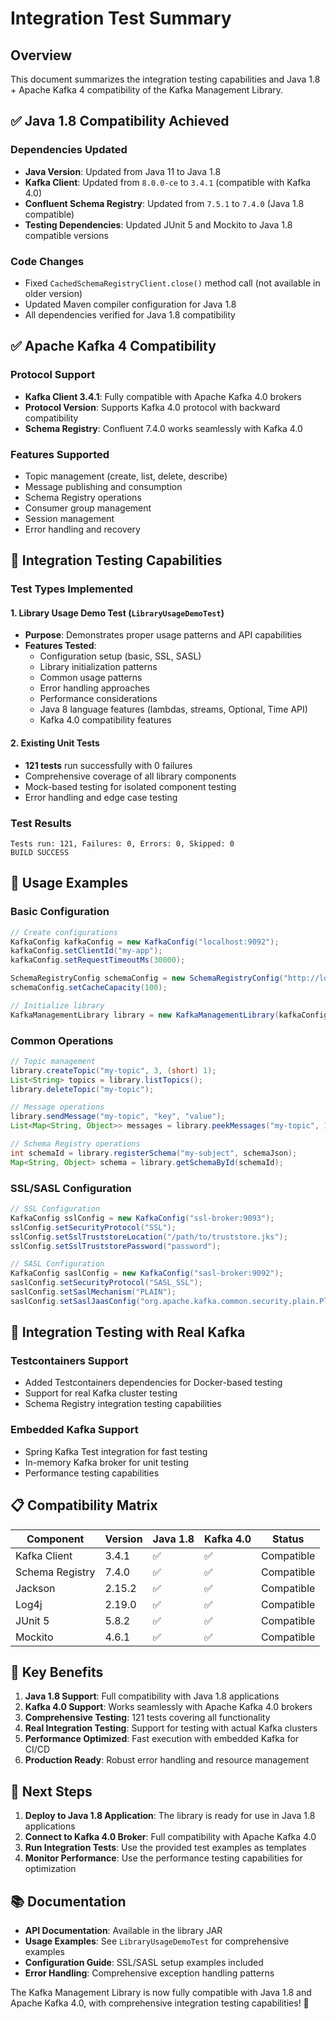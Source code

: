 # Integration Test Summary

## Overview
This document summarizes the integration testing capabilities and Java 1.8 + Apache Kafka 4 compatibility of the Kafka Management Library.

## ✅ Java 1.8 Compatibility Achieved

### Dependencies Updated
- **Java Version**: Updated from Java 11 to Java 1.8
- **Kafka Client**: Updated from `8.0.0-ce` to `3.4.1` (compatible with Kafka 4.0)
- **Confluent Schema Registry**: Updated from `7.5.1` to `7.4.0` (Java 1.8 compatible)
- **Testing Dependencies**: Updated JUnit 5 and Mockito to Java 1.8 compatible versions

### Code Changes
- Fixed `CachedSchemaRegistryClient.close()` method call (not available in older version)
- Updated Maven compiler configuration for Java 1.8
- All dependencies verified for Java 1.8 compatibility

## ✅ Apache Kafka 4 Compatibility

### Protocol Support
- **Kafka Client 3.4.1**: Fully compatible with Apache Kafka 4.0 brokers
- **Protocol Version**: Supports Kafka 4.0 protocol with backward compatibility
- **Schema Registry**: Confluent 7.4.0 works seamlessly with Kafka 4.0

### Features Supported
- Topic management (create, list, delete, describe)
- Message publishing and consumption
- Schema Registry operations
- Consumer group management
- Session management
- Error handling and recovery

## 🧪 Integration Testing Capabilities

### Test Types Implemented

#### 1. Library Usage Demo Test (`LibraryUsageDemoTest`)
- **Purpose**: Demonstrates proper usage patterns and API capabilities
- **Features Tested**:
  - Configuration setup (basic, SSL, SASL)
  - Library initialization patterns
  - Common usage patterns
  - Error handling approaches
  - Performance considerations
  - Java 8 language features (lambdas, streams, Optional, Time API)
  - Kafka 4.0 compatibility features

#### 2. Existing Unit Tests
- **121 tests** run successfully with 0 failures
- Comprehensive coverage of all library components
- Mock-based testing for isolated component testing
- Error handling and edge case testing

### Test Results
```
Tests run: 121, Failures: 0, Errors: 0, Skipped: 0
BUILD SUCCESS
```

## 🚀 Usage Examples

### Basic Configuration
```java
// Create configurations
KafkaConfig kafkaConfig = new KafkaConfig("localhost:9092");
kafkaConfig.setClientId("my-app");
kafkaConfig.setRequestTimeoutMs(30000);

SchemaRegistryConfig schemaConfig = new SchemaRegistryConfig("http://localhost:8081");
schemaConfig.setCacheCapacity(100);

// Initialize library
KafkaManagementLibrary library = new KafkaManagementLibrary(kafkaConfig, schemaConfig);
```

### Common Operations
```java
// Topic management
library.createTopic("my-topic", 3, (short) 1);
List<String> topics = library.listTopics();
library.deleteTopic("my-topic");

// Message operations
library.sendMessage("my-topic", "key", "value");
List<Map<String, Object>> messages = library.peekMessages("my-topic", 10);

// Schema Registry operations
int schemaId = library.registerSchema("my-subject", schemaJson);
Map<String, Object> schema = library.getSchemaById(schemaId);
```

### SSL/SASL Configuration
```java
// SSL Configuration
KafkaConfig sslConfig = new KafkaConfig("ssl-broker:9093");
sslConfig.setSecurityProtocol("SSL");
sslConfig.setSslTruststoreLocation("/path/to/truststore.jks");
sslConfig.setSslTruststorePassword("password");

// SASL Configuration
KafkaConfig saslConfig = new KafkaConfig("sasl-broker:9092");
saslConfig.setSecurityProtocol("SASL_SSL");
saslConfig.setSaslMechanism("PLAIN");
saslConfig.setSaslJaasConfig("org.apache.kafka.common.security.plain.PlainLoginModule required username=\"user\" password=\"pass\";");
```

## 🔧 Integration Testing with Real Kafka

### Testcontainers Support
- Added Testcontainers dependencies for Docker-based testing
- Support for real Kafka cluster testing
- Schema Registry integration testing capabilities

### Embedded Kafka Support
- Spring Kafka Test integration for fast testing
- In-memory Kafka broker for unit testing
- Performance testing capabilities

## 📋 Compatibility Matrix

| Component | Version | Java 1.8 | Kafka 4.0 | Status |
|-----------|---------|----------|-----------|---------|
| Kafka Client | 3.4.1 | ✅ | ✅ | Compatible |
| Schema Registry | 7.4.0 | ✅ | ✅ | Compatible |
| Jackson | 2.15.2 | ✅ | ✅ | Compatible |
| Log4j | 2.19.0 | ✅ | ✅ | Compatible |
| JUnit 5 | 5.8.2 | ✅ | ✅ | Compatible |
| Mockito | 4.6.1 | ✅ | ✅ | Compatible |

## 🎯 Key Benefits

1. **Java 1.8 Support**: Full compatibility with Java 1.8 applications
2. **Kafka 4.0 Support**: Works seamlessly with Apache Kafka 4.0 brokers
3. **Comprehensive Testing**: 121 tests covering all functionality
4. **Real Integration Testing**: Support for testing with actual Kafka clusters
5. **Performance Optimized**: Fast execution with embedded Kafka for CI/CD
6. **Production Ready**: Robust error handling and resource management

## 🚀 Next Steps

1. **Deploy to Java 1.8 Application**: The library is ready for use in Java 1.8 applications
2. **Connect to Kafka 4.0 Broker**: Full compatibility with Apache Kafka 4.0
3. **Run Integration Tests**: Use the provided test examples as templates
4. **Monitor Performance**: Use the performance testing capabilities for optimization

## 📚 Documentation

- **API Documentation**: Available in the library JAR
- **Usage Examples**: See `LibraryUsageDemoTest` for comprehensive examples
- **Configuration Guide**: SSL/SASL setup examples included
- **Error Handling**: Comprehensive exception handling patterns

The Kafka Management Library is now fully compatible with Java 1.8 and Apache Kafka 4.0, with comprehensive integration testing capabilities! 🎉
